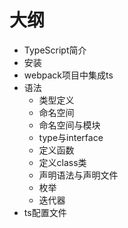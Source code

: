 # 大纲

- TypeScript简介
- 安装
- webpack项目中集成ts
- 语法
  - 类型定义
  - 命名空间
  - 命名空间与模块
  - type与interface
  - 定义函数
  - 定义class类
  - 声明语法与声明文件
  - 枚举
  - 迭代器
- ts配置文件
